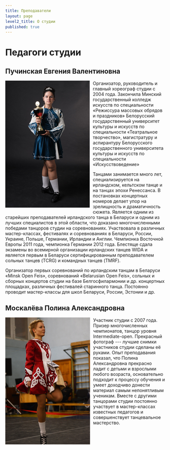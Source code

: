 ```yaml
---
title: Преподаватели
layout: page
level2_title: О студии
published: true
---
```



# Педагоги студии

## Пучинская Евгения Валентиновна

<a style="float: left; cursor: default; margin: 0 10px 10px 0;" class="th"><img src="/img/teachers_jenny.jpg" /></a>
Организатор, руководитель и главный хореограф студии с 2004 года.
Закончила Минский государственный колледж искусств по специальности
&laquo;Режиссура массовых обрядов и праздников&raquo;  Белорусский
государственный университет культуры и искусств по специальности
&laquo;Театральное творчество&raquo;, магистратуру и аспирантуру Белорусского государственного университета культуры и искусств по специальности  &laquo;Искусствоведение&raquo;

Танцами занимается много лет, специализируется на ирландском,
кельтском танце и на танцах эпохи Ренессанса. В постановках концертных
номеров делает упор на зрелищность и драматичность сюжета.
Является одним из старейших преподавателей ирландского танца в
Беларуси и одним из лучших специалистов в этой области, что доказано
многочисленными победами танцоров студии на соревнованиях.
Участвовала в различных мастер-классах, фестивалях и соревнованиях в
Беларуси, России, Украине, Польше, Германии, Ирландии и Англии. 
Чемпионка Восточной Европы 2011 года, чемпионка Германии 2012 года.
Блестяще сдала экзамены во всемирной организации ирландских танцев
WIDA и является первым в Беларуси сертифицированным преподавателем сольных танцев (TCRG) и командных танцев (TMRF).

Организатор первых соревнований по ирландским танцам в Беларуси &laquo;Minsk
Open Feis&raquo;, соревнований &laquo;Belarusian Open Feis&raquo;, сольных и сборных концертов студии на базе
Белгосфилармонии и др. концертных площадках, различных фестивалей старинного танца. Постоянно
проводит мастер-классы для школ Беларуси, России, Эстонии и др.

<div data-clearing></div>

## Москалёва Полина Александровна

<a style="float: left; cursor: default; margin: 0 10px 10px 0;" class="th"><img src="/img/teachers_chipa.jpg" /></a>
Участник студии с 2007 года. Призер многочисленных чемпионатов, танцор
уровня Intermediate-open. Прекрасный фотограф&nbsp;--- лучшие снимки
участников студии сделаны её руками. Опыт преподавания показал, что
Полина Александровна прекрасно ладит с детьми и взрослыми любого
возраста, основательно подходит к процессу обучения и умеет
доходчиво донести материал самым непонятливым ученикам. Вместе с
другими танцорами студии постоянно участвует в мастер-классах
известных педагогов и совершенствует танцевальное мастерство.
